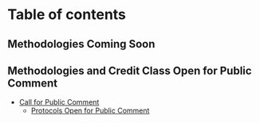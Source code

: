 # Table of contents

## Methodologies Coming Soon

## Methodologies and Credit Class Open for Public Comment

* [Call for Public Comment](README.md)
  * [Protocols Open for Public Comment](methodologies-and-credit-class-open-for-public-comment/call-for-public-comment/protocols-open-for-public-comment.md)
